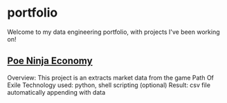 # portfolio
Welcome to my data engineering portfolio, with projects I've been working on!

## [Poe Ninja Economy](https://github.com/stacytmorris/poe_ninja_econ)
Overview: This project is an extracts market data from the game Path Of Exile
Technology used: python, shell scripting (optional)
Result: csv file automatically appending with data 
